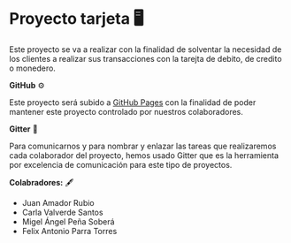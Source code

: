# Proyecto tarjeta 🖥

Este proyecto se va a realizar con la finalidad de solventar la necesidad de los clientes a realizar sus transacciones con la tarejta de
debito, de credito o monedero.


**GitHub** ⚙

Este proyecto será subido a [GitHub Pages](https://pages.github.com/) con la finalidad de poder mantener este proyecto controlado por nuestros colaboradores.


**Gitter** 📣

Para comunicarnos y para nombrar y enlazar las tareas que realizaremos cada colaborador del proyecto, hemos usado Gitter que es la herramienta por excelencia de comunicación para este tipo de proyectos.


**Colabradores:** 🖋

- Juan Amador Rubio
- Carla Valverde Santos
- Migel Ángel Peña Soberá
- Felix Antonio Parra Torres
